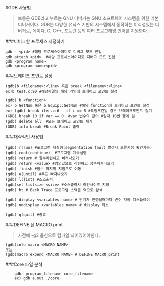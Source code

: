 #GDB 사용법
>보통은 GDB라고 부르는 GNU 디버거는 GNU 소프트웨어 시스템을 위한 기본 디버거이다. GDB는 다양한 유닉스 기반의 시스템에서 동작하는 이식성있는 디버거로, 에이다, C, C++, 포트란 등의 여러 프로그래밍 언어를 지원한다.

###디버그할 프로세스 지정하기
```shell
gdb - <pid> #해당 프로세스아이디로 디버그 모드 진입
gdb attach <pid>  #해당 프로세스아이디로 디버그 모드 진입
gdb <program name>
gdb <program name><pid>
```

###브레이크 포인트 설정
```shell
(gdb)b <filename>:<line> 혹은 break <filename>:<line>
ex)b test.c:90 #해당파일의 해당 라인에 브레이크 포인트 설정

(gdb) b <function>
ex) b GetNum 혹은 b Equip::GetNum #해당 function에 브레이크 포인트 설정
ex) (gdb) break iter.c:6  -if i == 5 #특정조건일 경우 브레이크포인트 걸기 
(GDB) break 10 if var == 0  #var 변수의 값이 0일때 10번 행에 설
(gdb) delete all  #모든 브레이크 포인트 제거
(GDB) info break #Break Point 출력
```

###대략적인 사용법
```shell
(gdb) r(run) #포르그램 재실행(segmentation fault 발생시 오류지점 확인가능)
(gdb) cont(continue)  #프로그램 계속실행
(gdb) return # 함수리턴하고 빠져나오기
(gdb) return <value> #임의값으로 리턴하고 함수빠져나오기
(gdb) finish #함수 마지막 지점으로 이동
(gdb) u(until) #루프 빠져나오기
(gdb) l(list) #소스출력
(gdb)set listsize <size> #소스출력시 라인사이즈 지정
(gdb) bt # Back Trace 프로그램 스택을 역으로 탐색

(gdb) display <variables name> # 단계가 진행될때마다 변수 자동 디스플레이
(gdb) undisplay <variables name> # display 취소

(gdb) q(quit) #종료

```

###DEFINE 된 MACRO print
> 사전에 -g3 옵션으로 컴파일 되어있어야한다.
```shell
(gdb)info macro <MACRO NAME> 
또는
(gdb)macro expend <MACRO NAME> # DEFINE MACRO print
```

###Core 파일 분석 
```shell
    gdb  program_filename core_filename 
    ex) gdb a.out ./core  
```